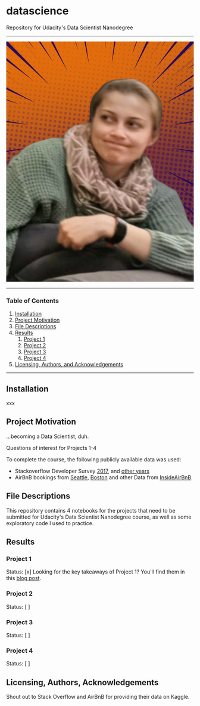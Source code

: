 # datascience
Repository for Udacity's Data Scientist Nanodegree

- - - -
![alt text](https://github.com/Andrea-Schulz/datascience/blob/master/icons/notamused1.png?raw=true)
- - - -

### Table of Contents

1. [Installation](#installation)
2. [Project Motivation](#motivation)
3. [File Descriptions](#files)
4. [Results](#results)
	1. [Project 1](#project1)
	2. [Project 2](#project2)
	3. [Project 3](#project3)
	4. [Project 4](#project4)
5. [Licensing, Authors, and Acknowledgements](#licensing)

- - - -
## Installation <a name="installation"></a>

xxx

## Project Motivation<a name="motivation"></a>

...becoming a Data Scientist, duh.

Questions of interest for Projects 1-4

To complete the course, the following publicly available data was used:
* Stackoverflow Developer Survey [2017](https://www.kaggle.com/stackoverflow/so-survey-2017), and [other years](https://insights.stackoverflow.com/survey)
* AirBnB bookings from [Seattle](https://www.kaggle.com/airbnb/seattle/data), [Boston](https://www.kaggle.com/airbnb/boston) and other Data from [InsideAirBnB](http://insideairbnb.com/get-the-data.html).

## File Descriptions <a name="files"></a>

This repository contains 4 notebooks for the projects that need to be submitted for Udacity's Data Scientist Nanodegree course, as well as some exploratory code I used to practice.

## Results<a name="results"></a>

### Project 1<a name="project1"></a>
Status: [x]
Looking for the key takeaways of Project 1? You'll find them in this [blog post]().

### Project 2<a name="project2"></a>
Status: [ ]

### Project 3<a name="project3"></a>
Status: [ ]

### Project 4<a name="project4"></a>
Status: [ ]

## Licensing, Authors, Acknowledgements<a name="licensing"></a>

Shout out to Stack Overflow and AirBnB for providing their data on Kaggle.